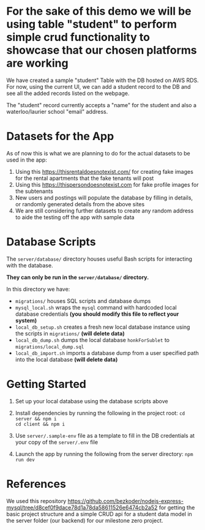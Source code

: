 # For the sake of this demo we will be using table "student" to perform simple crud functionality to showcase that our chosen platforms are working #
We have created a sample "student" Table with the DB hosted on AWS RDS. For now, using the current UI, we can add a student record to the DB and see all the added records listed on the webpage.

The "student" record currently accepts a "name" for the student and also a waterloo/laurier school "email" address.

# Datasets for the App #
As of now this is what we are planning to do for the actual datasets to be used in the app:
1. Using this https://thisrentaldoesnotexist.com/ for creating fake images for the rental apartments that the fake tenants will post
2. Using this https://thispersondoesnotexist.com for fake profile images for the subtenants
3. New users and postings will populate the database by filling in details, or randomly generated details from the above sites
4. We are still considering further datasets to create any random address to aide the testing off the app with sample data

# Database Scripts #
The `server/database/` directory houses useful Bash scripts for interacting with the database.

**They can only be run in the `server/database/` directory.**

In this directory we have:
- `migrations/` houses SQL scripts and database dumps
- `mysql_local.sh` wraps the `mysql` command with hardcoded local database credentials **(you should modify this file to reflect your system)**
- `local_db_setup.sh` creates a fresh new local database instance using the scripts in `migrations/` **(will delete data)**
- `local_db_dump.sh` dumps the local database `honkForSublet` to `migrations/local_dump.sql`
- `local_db_import.sh` imports a database dump from a user specified path into the local database **(will delete data)**

# Getting Started #
1. Set up your local database using the database scripts above

2. Install dependencies by running the following in the project root:
`cd server && npm i` <br>
`cd client && npm i`

2. Use `server/.sample-env` file as a template to fill in the DB credentials at your copy of the `server/.env` file

3. Launch the app by running the following from the server directory:
`npm run dev`

# References #
We used this repository https://github.com/bezkoder/nodejs-express-mysql/tree/d8cef0f9dace78d1a78da58611526e6474cb2a52 for getting the basic project structure and a simple CRUD api for a student data model in the server folder (our backend) for our milestone zero project.
